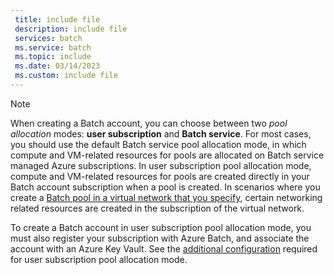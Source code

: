 ```yaml
---
 title: include file
 description: include file
 services: batch
 ms.service: batch
 ms.topic: include
 ms.date: 03/14/2023
 ms.custom: include file
---
```


> [!NOTE]
> When creating a Batch account, you can choose between two *pool allocation* modes: **user subscription** and **Batch service**.
> For most cases, you should use the default Batch service pool allocation mode, in which compute and VM-related resources for pools
> are allocated on Batch service managed Azure subscriptions. In user subscription pool allocation mode, compute and VM-related
> resources for pools are created directly in your Batch account subscription when a pool is created. In scenarios where you create a
> [Batch pool in a virtual network that you specify](../articles/batch/batch-virtual-network.md), certain networking related resources
> are created in the subscription of the virtual network.
>
> To create a Batch account in user subscription pool allocation mode, you must also register your subscription with Azure Batch,
> and associate the account with an Azure Key Vault. See the
> [additional configuration](../articles/batch/batch-account-create-portal.md#additional-configuration-for-user-subscription-mode)
> required for user subscription pool allocation mode.
